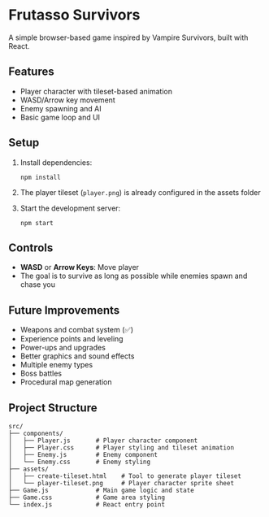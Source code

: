 # Frutasso Survivors

A simple browser-based game inspired by Vampire Survivors, built with React.

## Features

- Player character with tileset-based animation
- WASD/Arrow key movement
- Enemy spawning and AI
- Basic game loop and UI

## Setup

1. Install dependencies:
   ```
   npm install
   ```

2. The player tileset (`player.png`) is already configured in the assets folder

3. Start the development server:
   ```
   npm start
   ```

## Controls

- **WASD** or **Arrow Keys**: Move player
- The goal is to survive as long as possible while enemies spawn and chase you

## Future Improvements

- Weapons and combat system (✅)
- Experience points and leveling
- Power-ups and upgrades
- Better graphics and sound effects
- Multiple enemy types
- Boss battles
- Procedural map generation

## Project Structure

```
src/
├── components/
│   ├── Player.js       # Player character component
│   ├── Player.css      # Player styling and tileset animation
│   ├── Enemy.js        # Enemy component
│   └── Enemy.css       # Enemy styling
├── assets/
│   ├── create-tileset.html    # Tool to generate player tileset
│   └── player-tileset.png     # Player character sprite sheet
├── Game.js             # Main game logic and state
├── Game.css            # Game area styling
└── index.js            # React entry point
```